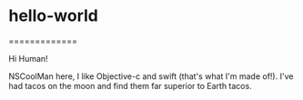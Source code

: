 # hello-world
=============

Hi Human!

NSCoolMan here, I like Objective-c and swift (that's what I'm made of!).
I've had tacos on the moon and find them far superior to Earth tacos.
